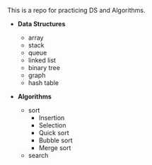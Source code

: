 
This is a repo for practicing DS and Algorithms.

- **Data Structures**
  - array
  - stack
  - queue
  - linked list
  - binary tree
  - graph
  - hash table
  
 - **Algorithms**
    - sort
      - Insertion
      - Selection
      - Quick sort
      - Bubble sort
      - Merge sort
    - search
